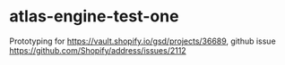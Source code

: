 # atlas-engine-test-one

Prototyping for https://vault.shopify.io/gsd/projects/36689, github issue https://github.com/Shopify/address/issues/2112

